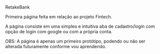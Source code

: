 RetakeBank

Primeira página feita em relação ao projeto Fintech.

A página consiste em uma simples e intuitiva aba de cadastro/login com opção de login com google ou com a própria conta.

OBS: A página é apenas um primeiro protótipo, podendo ou não ser alterada futuramente conforme vou aprendendo.
